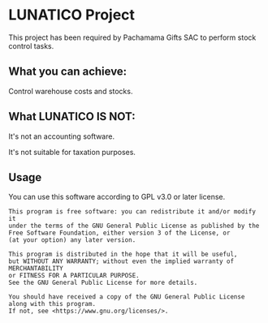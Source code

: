 # LUNATICO Project

This project has been required by Pachamama Gifts SAC
to perform stock control tasks.

## What you can achieve:

Control warehouse costs and stocks.

## What LUNATICO IS NOT:

It's not an accounting software.

It's not suitable for taxation purposes.

## Usage

You can use this software according to GPL v3.0 or later license.

    This program is free software: you can redistribute it and/or modify it
    under the terms of the GNU General Public License as published by the
    Free Software Foundation, either version 3 of the License, or 
    (at your option) any later version.

    This program is distributed in the hope that it will be useful,
    but WITHOUT ANY WARRANTY; without even the implied warranty of MERCHANTABILITY
    or FITNESS FOR A PARTICULAR PURPOSE.
    See the GNU General Public License for more details.

    You should have received a copy of the GNU General Public License along with this program.
    If not, see <https://www.gnu.org/licenses/>.
